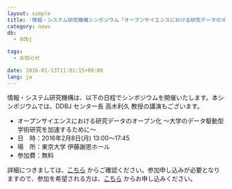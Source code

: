 ```yaml
---
layout: simple
title: '情報・システム研究機構シンポジウム「オープンサイエンスにおける研究データのオープン化」開催のお知らせ'
category: news
db:
  - ddbj

tags:
  - お知らせ

date: 2016-01-13T11:01:15+09:00
lang: ja
---
```


情報・システム研究機構は、以下の日程でシンポジウムを開催いたします。本シンポジウムでは、DDBJ センター長 高木利久 教授の講演もございます。

<ul class="no-style">
    <li><span class="font-bold">オープンサイエンスにおける研究データのオープン化 ～大学のデータ駆動型学術研究を加速するために～</span></li>
    <li><span class="font-bold">日　時：</span>2016年2月8日(月) 13:00～17:45</li>
    <li><span class="font-bold">場　所：</span>東京大学 伊藤謝恩ホール</li>
    <li><span class="font-bold">参加費：</span>無料</li>
</ul>詳細につきましては、<a href="http://www.rois.ac.jp/sympo/2015/index.html" target="_blank">こちら</a> からご確認ください。参加申し込みが必要となりますので、参加を希望される方は、<a href="http://www.rois.ac.jp/sympo/2015/index.html#toiawase" target="_blank">こちら</a> からお申し込みください。
